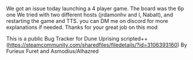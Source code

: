 We got an issue today launching a 4 player game. The board was the 6p one We tried with two different hosts (jrdamonhv and I, Nabalt), and restarting the game and TTS.
you can DM me on discord for more explanations if needed.
Thanks for your great job on this mod

This is a public Bug Tracker for Dune Uprising scripted++ (https://steamcommunity.com/sharedfiles/filedetails/?id=3106393160)
By Furieux Furet and Asmodius/Alhazred
